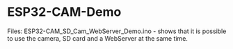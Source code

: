 # ESP32-CAM-Demo

Files:
ESP32-CAM_SD_Cam_WebServer_Demo.ino - shows that it is possible to use the camera, SD card and a WebServer at the same time.

